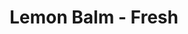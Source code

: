 ---
title: Lemon Balm - Fresh
price: $51.84
description: Duis aliquam convallis nunc. Proin at turpis a pede posuere nonummy. Integer non velit.
image: https://dummyimage.com/100x250.png/ff4444/ffffff
---